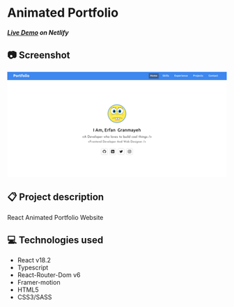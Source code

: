 # Animated Portfolio 

##### [Live Demo](https://animated-portfolio.erfjs.com) on Netlify

## 📷 Screenshot
<p align="center">
  <a src="https://animated-portfolio.erfjs.com" target="_blank"><img src="./src/assets/example.png" width="800" height="auto" /></a>
</p>

## 📋 Project description
React Animated Portfolio Website 


## 💻 Technologies used
- React v18.2
- Typescript
- React-Router-Dom v6
- Framer-motion
- HTML5
- CSS3/SASS

